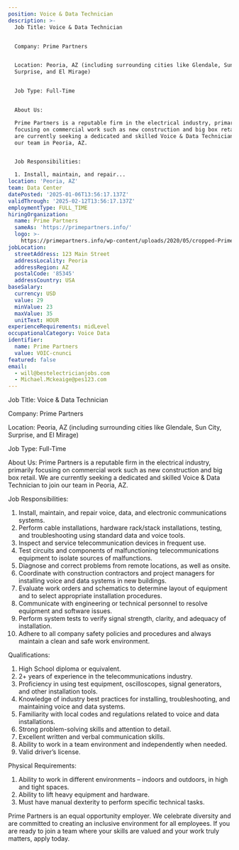 ```yaml
---
position: Voice & Data Technician
description: >-
  Job Title: Voice & Data Technician


  Company: Prime Partners


  Location: Peoria, AZ (including surrounding cities like Glendale, Sun City,
  Surprise, and El Mirage)


  Job Type: Full-Time


  About Us:

  Prime Partners is a reputable firm in the electrical industry, primarily
  focusing on commercial work such as new construction and big box retail. We
  are currently seeking a dedicated and skilled Voice & Data Technician to join
  our team in Peoria, AZ.


  Job Responsibilities:

  1. Install, maintain, and repair...
location: 'Peoria, AZ'
team: Data Center
datePosted: '2025-01-06T13:56:17.137Z'
validThrough: '2025-02-12T13:56:17.137Z'
employmentType: FULL_TIME
hiringOrganization:
  name: Prime Partners
  sameAs: 'https://primepartners.info/'
  logo: >-
    https://primepartners.info/wp-content/uploads/2020/05/cropped-Prime-Partners-Logo-NO-BG-1-1.png
jobLocation:
  streetAddress: 123 Main Street
  addressLocality: Peoria
  addressRegion: AZ
  postalCode: '85345'
  addressCountry: USA
baseSalary:
  currency: USD
  value: 29
  minValue: 23
  maxValue: 35
  unitText: HOUR
experienceRequirements: midLevel
occupationalCategory: Voice Data
identifier:
  name: Prime Partners
  value: VOIC-cnunci
featured: false
email:
  - will@bestelectricianjobs.com
  - Michael.Mckeaige@pes123.com
---
```




Job Title: Voice & Data Technician

Company: Prime Partners

Location: Peoria, AZ (including surrounding cities like Glendale, Sun City, Surprise, and El Mirage)

Job Type: Full-Time

About Us:
Prime Partners is a reputable firm in the electrical industry, primarily focusing on commercial work such as new construction and big box retail. We are currently seeking a dedicated and skilled Voice & Data Technician to join our team in Peoria, AZ.

Job Responsibilities:
1. Install, maintain, and repair voice, data, and electronic communications systems.
2. Perform cable installations, hardware rack/stack installations, testing, and troubleshooting using standard data and voice tools.
3. Inspect and service telecommunication devices in frequent use.
4. Test circuits and components of malfunctioning telecommunications equipment to isolate sources of malfunctions.
5. Diagnose and correct problems from remote locations, as well as onsite.
6. Coordinate with construction contractors and project managers for installing voice and data systems in new buildings.
7. Evaluate work orders and schematics to determine layout of equipment and to select appropriate installation procedures.
8. Communicate with engineering or technical personnel to resolve equipment and software issues.
9. Perform system tests to verify signal strength, clarity, and adequacy of installation.
10. Adhere to all company safety policies and procedures and always maintain a clean and safe work environment.

Qualifications:
1. High School diploma or equivalent.
2. 2+ years of experience in the telecommunications industry.
3. Proficiency in using test equipment, oscilloscopes, signal generators, and other installation tools.
4. Knowledge of industry best practices for installing, troubleshooting, and maintaining voice and data systems.
5. Familiarity with local codes and regulations related to voice and data installations.
6. Strong problem-solving skills and attention to detail.
7. Excellent written and verbal communication skills.
8. Ability to work in a team environment and independently when needed.
9. Valid driver’s license.

Physical Requirements:
1. Ability to work in different environments – indoors and outdoors, in high and tight spaces.
2. Ability to lift heavy equipment and hardware.
3. Must have manual dexterity to perform specific technical tasks.

Prime Partners is an equal opportunity employer. We celebrate diversity and are committed to creating an inclusive environment for all employees. If you are ready to join a team where your skills are valued and your work truly matters, apply today.
